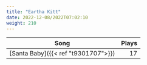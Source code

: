 ```yaml
---
title: "Eartha Kitt"
date: 2022-12-08/2022T07:02:10
weight: 210
---
```




 Song | Plays 
----- | -----:
[Santa Baby]({{< ref "t9301707">}}) | 17
